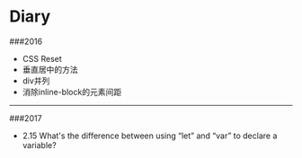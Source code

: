 # Diary
###2016
- CSS Reset
- 垂直居中的方法
- div并列
- 消除inline-block的元素间距

---

###2017
- 2.15 What's the difference between using “let” and “var” to declare a variable?
